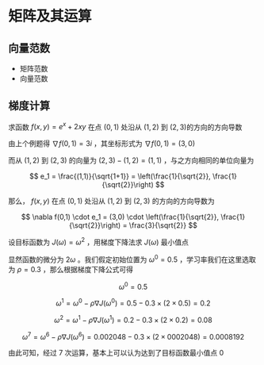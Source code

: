 # 矩阵及其运算

## 向量范数

- 矩阵范数
- 向量范数

## 梯度计算

求函数 $f(x, y)=e^x+2 x y$ 在点 $(0,1)$ 处沿从 $(1,2)$ 到 $(2,3)$的方向的方向导数

由上个例题得 $\nabla f(0,1) = 3i$ ，其坐标形式为 $\nabla f(0,1) = (3, 0)$

而从 $(1,2)$ 到 $(2,3)$ 的向量为 $(2,3) - (1,2) = (1,1)$ ，与之方向相同的单位向量为

$$
e_1 = \frac{(1,1)}{\sqrt{1+1}} = \left(\frac{1}{\sqrt{2}}, \frac{1}{\sqrt{2}}\right)
$$

那么， $f(x,y)$ 在点 $(0,1)$ 处沿从 $(1,2)$ 到 $(2,3)$ 的方向的方向导数为

$$
\nabla f(0,1) \cdot e_1 = (3,0) \cdot \left(\frac{1}{\sqrt{2}}, \frac{1}{\sqrt{2}}\right) = \frac{3}{\sqrt{2}}
$$

设目标函数为 $J(\omega) = \omega^2$ ，用梯度下降法求 $J(\omega)$ 最小值点

显然函数的微分为 $2\omega$ 。我们假定初始位置为 $\omega^0 = 0.5$ ，学习率我们在这里选取为 $\rho = 0.3$ ，那么根据梯度下降公式可得

$$
\omega^0 = 0.5
$$

$$
\omega^1 = \omega^0 - \rho \nabla J(\omega^0) = 0.5 - 0.3 \times (2 \times 0.5) = 0.2
$$

$$
\omega^2 = \omega^1 - \rho \nabla J(\omega^1) = 0.2 - 0.3 \times (2 \times 0.2) = 0.08
$$

$$
\omega^7 = \omega^6 - \rho \nabla J(\omega^6) = 0.002048 - 0.3 \times (2 \times 0002048) = 0.0008192
$$

由此可知，经过 7 次运算，基本上可以认为达到了目标函数最小值点 0
